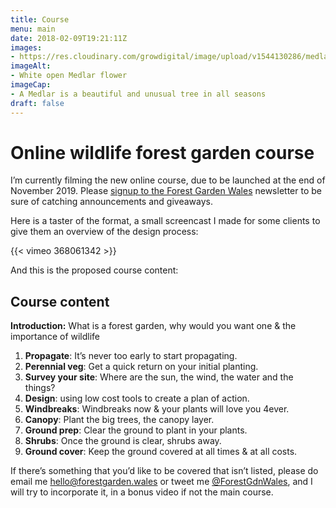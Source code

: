 ```yaml
---
title: Course
menu: main
date: 2018-02-09T19:21:11Z
images: 
- https://res.cloudinary.com/growdigital/image/upload/v1544130286/medlar-42254180632.jpg
imageAlt: 
- White open Medlar flower
imageCap:
- A Medlar is a beautiful and unusual tree in all seasons
draft: false
---
```


# Online wildlife forest garden course

I’m currently filming the new online course, due to be launched at the end of November 2019. Please [signup to the Forest Garden Wales](http://eepurl.com/dqwytj) newsletter to be sure of catching announcements and giveaways.

Here is a taster of the format, a small screencast I made for some clients to give them an overview of the design process:

{{< vimeo 368061342 >}}

And this is the proposed course content:

## Course content

**Introduction:** What is a forest garden, why would you want one & the importance of wildlife

1. **Propagate**: It’s never too early to start propagating.
2. **Perennial veg**: Get a quick return on your initial planting.
3. **Survey your site**: Where are the sun, the wind, the water and the things?
2. **Design**: using low cost tools to create a plan of action.
4. **Windbreaks**: Windbreaks now & your plants will love you 4ever.
5. **Canopy**: Plant the big trees, the canopy layer.
6. **Ground prep**: Clear the ground to plant in your plants.
7. **Shrubs**: Once the ground is clear, shrubs away.
8. **Ground cover**: Keep the ground covered at all times & at all costs.

If there’s something that you’d like to be covered that isn’t listed, please do email me [hello@forestgarden.wales](mailto:hello@forestgarden.wales) or tweet me [@ForestGdnWales](https://twitter.com/ForestGdnWales), and I will try to incorporate it, in a bonus video if not the main course.
